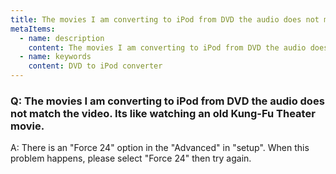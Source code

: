 ```yaml
---
title: The movies I am converting to iPod from DVD the audio does not match the video. Its like watching an old Kung-Fu Theater movie.
metaItems:
  - name: description
    content: The movies I am converting to iPod from DVD the audio does not match the video. Its like watching an old Kung-Fu Theater movie.
  - name: keywords
    content: DVD to iPod converter
---
```


### Q: The movies I am converting to iPod from DVD the audio does not match the video. Its like watching an old Kung-Fu Theater movie.

A: There is an "Force 24" option in the "Advanced" in "setup". When this problem happens, please select "Force 24" then try again.
